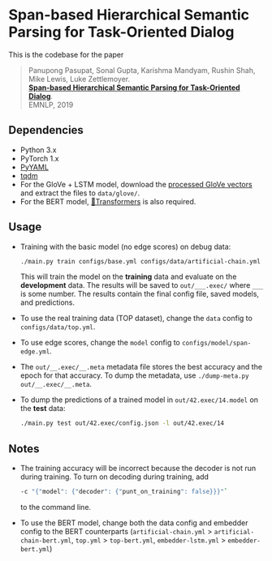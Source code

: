 # Span-based Hierarchical Semantic Parsing for Task-Oriented Dialog

This is the codebase for the paper
> Panupong Pasupat, Sonal Gupta, Karishma Mandyam, Rushin Shah, Mike Lewis, Luke Zettlemoyer.  
> [**Span-based Hierarchical Semantic Parsing for Task-Oriented Dialog**](https://www.aclweb.org/anthology/D19-1163/).  
> EMNLP, 2019

## Dependencies

* Python 3.x
* PyTorch 1.x
* [PyYAML](https://pypi.org/project/PyYAML/)
* [tqdm](https://github.com/tqdm/tqdm/)
* For the GloVe + LSTM model,
  download the [processed GloVe vectors](https://nlp.stanford.edu/projects/phrasenode/glove.6B.200d.processed.zip)
  and extract the files to `data/glove/`.
* For the BERT model, [🤗Transformers](https://github.com/huggingface/transformers) is also required.

## Usage

* Training with the basic model (no edge scores) on debug data:
  ```bash
  ./main.py train configs/base.yml configs/data/artificial-chain.yml configs/model/span-node.yml
  ```
  This will train the model on the **training** data and evaluate on the **development** data.
  The results will be saved to `out/___.exec/` where `___` is some number. The results contain
  the final config file, saved models, and predictions.

* To use the real training data (TOP dataset), change the `data` config to `configs/data/top.yml`.

* To use edge scores, change the `model` config to `configs/model/span-edge.yml`.

* The `out/__.exec/__.meta` metadata file stores the best accuracy and the epoch for that accuracy.
  To dump the metadata, use `./dump-meta.py out/__.exec/__.meta`.
  
* To dump the predictions of a trained model in `out/42.exec/14.model` on the **test** data:
  ```bash
  ./main.py test out/42.exec/config.json -l out/42.exec/14
  ```
## Notes

* The training accuracy will be incorrect because the decoder is not run during training.
  To turn on decoding during training, add
  ```bash
  -c "{"model": {"decoder": {"punt_on_training": false}}}"`
  ```
  to the command line.

* To use the BERT model, change both the data config and embedder config to the BERT counterparts
  (`artificial-chain.yml` > `artificial-chain-bert.yml`, `top.yml` > `top-bert.yml`,
  `embedder-lstm.yml` > `embedder-bert.yml`)
